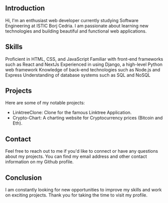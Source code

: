 ## Introduction
Hi, I'm an enthusiast web developer currently studying Software Engineering at ISTIC Borj Cedria. I am passionate about learning new technologies and building beautiful and functional web applications.

## Skills
Proficient in HTML, CSS, and JavaScript
Familiar with front-end frameworks such as React and NextJs
Experienced in using Django, a high-level Python web framework
Knowledge of back-end technologies such as Node.js and Express
Understanding of database systems such as SQL and NoSQL
## Projects
Here are some of my notable projects:
<ul>
  <li>LinktreeClone: Clone for the famous Linktree Application.</li>
  <li>Crypto-Chart: A charting website for Cryptocurrency prices (Bitcoin and Eth).</li>
</ul>

## Contact
Feel free to reach out to me if you'd like to connect or have any questions about my projects. You can find my email address and other contact information on my Github profile.

## Conclusion
I am constantly looking for new opportunities to improve my skills and work on exciting projects. Thank you for taking the time to visit my profile.

<!---
AzizJabri/AzizJabri is a ✨ special ✨ repository because its `README.md` (this file) appears on your GitHub profile.
You can click the Preview link to take a look at your changes.
--->
